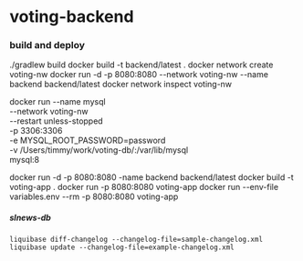 # voting-backend

### build and deploy
./gradlew build
docker build -t backend/latest .
docker network create voting-nw
docker run -d -p 8080:8080 --network voting-nw --name backend backend/latest
docker network inspect voting-nw

docker run --name mysql \
--network voting-nw \
--restart unless-stopped \
-p 3306:3306 \
-e MYSQL_ROOT_PASSWORD=password \
-v /Users/timmy/work/voting-db/:/var/lib/mysql \
mysql:8

docker run -d -p 8080:8080 -name backend backend/latest
    docker build -t voting-app .
    docker run -p 8080:8080 voting-app
    docker run --env-file variables.env --rm -p 8080:8080 voting-app
##### slnews-db
    liquibase diff-changelog --changelog-file=sample-changelog.xml
    liquibase update --changelog-file=example-changelog.xml